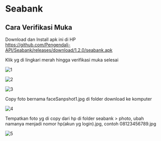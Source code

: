 # Seabank

## Cara Verifikasi Muka

Download dan Install apk ini di HP  
https://github.com/Pengendali-API/Seabank/releases/download/1.2.0/seabank.apk
  
Klik yg di lingkari merah hingga verifikasi muka selesai

![1](https://github.com/Pengendali-API/Seabank/raw/main/1.jpg)    

![2](https://github.com/Pengendali-API/Seabank/raw/main/2.jpg)  

![3](https://github.com/Pengendali-API/Seabank/raw/main/3.jpg)    
  
Copy foto bernama faceSanpshot1.jpg di folder download ke komputer

![4](https://github.com/Pengendali-API/Seabank/raw/main/4.jpg)  

Tempatkan foto yg di copy dari hp di folder seabank > photo, ubah namanya menjadi nomor hp(akun yg login).jpg, contoh 08123456789.jpg  

![5](https://github.com/Pengendali-API/Seabank/raw/main/5.jpg)  
